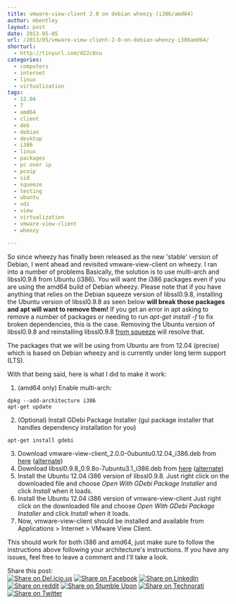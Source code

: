 ```yaml
---
title: vmware-view-client 2.0 on debian wheezy (i386/amd64)
author: mbentley
layout: post
date: 2013-05-05
url: /2013/05/vmware-view-client-2-0-on-debian-wheezy-i386amd64/
shorturl:
  - http://tinyurl.com/d22c8su
categories:
  - computers
  - internet
  - linux
  - virtualization
tags:
  - 12.04
  - 7
  - amd64
  - client
  - deb
  - debian
  - desktop
  - i386
  - linux
  - packages
  - pc over ip
  - pcoip
  - sid
  - squeeze
  - testing
  - ubuntu
  - vdi
  - view
  - virtualization
  - vmware-view-client
  - wheezy

---
```

So since wheezy has finally been released as the new 'stable' version of Debian, I went ahead and revisited vmware-view-client on wheezy. I ran into a number of problems Basically, the solution is to use multi-arch and libssl0.9.8 from Ubuntu (i386). You will want the i386 packages even if you are using the amd64 build of Debian wheezy. Please note that if you have anything that relies on the Debian squeeze version of libssl0.9.8, installing the Ubuntu version of libssl0.9.8 as seen below **will break those packages and apt will want to remove them!** If you get an error in apt asking to remove a number of packages or needing to run _apt-get install -f_ to fix broken dependencies, this is the case. Removing the Ubuntu version of libssl0.9.8 and reinstalling libssl0.9.8 [from squeeze][1] will resolve that.

The packages that we will be using from Ubuntu are from 12.04 (precise) which is based on Debian wheezy and is currently under long term support (LTS).

With that being said, here is what I did to make it work:

  1. (amd64 only) Enable multi-arch:
```
dpkg --add-architecture i386
apt-get update
```

  2. (Optional) Install GDebi Package Installer (gui package installer that handles dependency installation for you)
```
apt-get install gdebi
```

  3. Download vmware-view-client\_2.0.0-0ubuntu0.12.04\_i386.deb from <a href="http://archive.canonical.com/ubuntu/pool/partner/v/vmware-view-client/" title="here" target="_blank">here</a> ([alternate][2])
  4. Download libssl0.9.8\_0.9.8o-7ubuntu3.1\_i386.deb from <a href="http://packages.ubuntu.com/precise-updates/i386/libssl0.9.8/download" title="here" target="_blank">here</a> ([alternate][3])
  5. Install the Ubuntu 12.04 i386 version of libssl0.9.8. Just right click on the downloaded file and choose _Open With GDebi Package Installer_ and click _Install_ when it loads.
  6. Install the Ubuntu 12.04 i386 version of vmware-view-client Just right click on the downloaded file and choose _Open With GDebi Package Installer_ and click _Install_ when it loads.
  7. Now, vmware-view-client should be installed and available from Applications > Internet > VMware View Client.

This should work for both i386 and amd64, just make sure to follow the instructions above following your architecture's instructions. If you have any issues, feel free to leave a comment and I'll take a look.

<!-- Social Bookmarks BEGIN -->

<p class="postcats">
  Share this post:<br /><a onclick="window.open(this.href, '_blank', 'scrollbars=yes,menubar=no,height=600,width=750,resizable=yes,toolbar=no,location=no,status=no'); return false;" href="http://del.icio.us/post?url=http://tinyurl.com/d22c8su&title=vmware-view-client+2.0+on+debian+wheezy+%28i386%2Famd64%29" rel="nofollow" title="Share on Del.icio.us"><img class="social_img" src="/wp-content/plugins/social-bookmarks/images/delicious.png" title="Share on Del.icio.us" alt="Share on Del.icio.us" /></a> <a onclick="window.open(this.href, '_blank', 'scrollbars=yes,menubar=no,height=600,width=750,resizable=yes,toolbar=no,location=no,status=no'); return false;" href="http://www.facebook.com/sharer.php?u=http://tinyurl.com/d22c8su" rel="nofollow" title="Share on Facebook"><img class="social_img" src="/wp-content/plugins/social-bookmarks/images/facebook.png" title="Share on Facebook" alt="Share on Facebook" /></a> <a onclick="window.open(this.href, '_blank', 'scrollbars=yes,menubar=no,height=600,width=750,resizable=yes,toolbar=no,location=no,status=no'); return false;" href="http://www.linkedin.com/shareArticle?mini=true&url=http://tinyurl.com/d22c8su&title=vmware-view-client+2.0+on+debian+wheezy+%28i386%2Famd64%29" rel="nofollow" title="Share on LinkedIn"><img class="social_img" src="/wp-content/plugins/social-bookmarks/images/linkedin.png" title="Share on LinkedIn" alt="Share on LinkedIn" /></a> <a onclick="window.open(this.href, '_blank', 'scrollbars=yes,menubar=no,height=600,width=750,resizable=yes,toolbar=no,location=no,status=no'); return false;" href="http://reddit.com/submit?url=http://tinyurl.com/d22c8su&title=vmware-view-client+2.0+on+debian+wheezy+%28i386%2Famd64%29" rel="nofollow" title="Share on reddit"><img class="social_img" src="/wp-content/plugins/social-bookmarks/images/reddit.png" title="Share on reddit" alt="Share on reddit" /></a> <a onclick="window.open(this.href, '_blank', 'scrollbars=yes,menubar=no,height=600,width=750,resizable=yes,toolbar=no,location=no,status=no'); return false;" href="http://www.stumbleupon.com/submit?url=http://tinyurl.com/d22c8su&title=vmware-view-client+2.0+on+debian+wheezy+%28i386%2Famd64%29" rel="nofollow" title="Share on Stumble Upon"><img class="social_img" src="/wp-content/plugins/social-bookmarks/images/stumbleupon.png" title="Share on Stumble Upon" alt="Share on Stumble Upon" /></a> <a onclick="window.open(this.href, '_blank', 'scrollbars=yes,menubar=no,height=600,width=750,resizable=yes,toolbar=no,location=no,status=no'); return false;" href="http://www.technorati.com/faves?add=http://tinyurl.com/d22c8su" rel="nofollow" title="Share on Technorati"><img class="social_img" src="/wp-content/plugins/social-bookmarks/images/technorati.png" title="Share on Technorati" alt="Share on Technorati" /></a> <a onclick="window.open(this.href, '_blank', 'scrollbars=yes,menubar=no,height=600,width=750,resizable=yes,toolbar=no,location=no,status=no'); return false;" href="http://twitter.com/home/?status=vmware-view-client+2.0+on+debian+wheezy+%28i386%2Famd64%29+@+http://tinyurl.com/d22c8su" rel="nofollow" title="Share on Twitter"><img class="social_img" src="/wp-content/plugins/social-bookmarks/images/twitter.png" title="Share on Twitter" alt="Share on Twitter" /></a> <br />
</p>

<!-- Social Bookmarks END -->

 [1]: http://packages.debian.org/squeeze/amd64/libssl0.9.8/download
 [2]: /wp-content/uploads/2013/05/vmware-view-client_2.0.0-0ubuntu0.12.04_i386.deb
 [3]: /wp-content/uploads/2013/05/libssl0.9.8_0.9.8o-7ubuntu3.1_i386.deb
